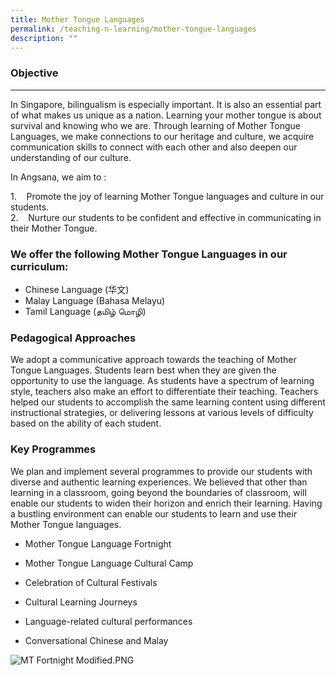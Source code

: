 ```yaml
---
title: Mother Tongue Languages
permalink: /teaching-n-learning/mother-tongue-languages
description: ""
---
```


### **Objective**
-------------

In Singapore, bilingualism is especially important. It is also an essential part of what makes us unique as a nation. Learning your mother tongue is about survival and knowing who we are. Through learning of Mother Tongue Languages, we make connections to our heritage and culture, we acquire communication skills to connect with each other and also deepen our understanding of our culture.

In Angsana, we aim to :

1.    Promote the joy of learning Mother Tongue languages and culture in our students.  
2.    Nurture our students to be confident and effective in communicating in their Mother Tongue.



### We offer the following Mother Tongue Languages in our curriculum:

*   Chinese Language (华文)
*   Malay Language (Bahasa Melayu)
*   Tamil Language (தமிழ் மொழி)

  

### Pedagogical Approaches  

We adopt a communicative approach towards the teaching of Mother Tongue Languages. Students learn best when they are given the opportunity to use the language. As students have a spectrum of learning style, teachers also make an effort to differentiate their teaching. Teachers helped our students to accomplish the same learning content using different instructional strategies, or delivering lessons at various levels of difficulty based on the ability of each student.

  

### Key Programmes

We plan and implement several programmes to provide our students with diverse and authentic learning experiences. We believed that other than learning in a classroom, going beyond the boundaries of classroom, will enable our students to widen their horizon and enrich their learning. Having a bustling environment can enable our students to learn and use their Mother Tongue languages.

*   Mother Tongue Language Fortnight
    
*   Mother Tongue Language Cultural Camp
    
*   Celebration of Cultural Festivals
*   Cultural Learning Journeys
*   Language-related cultural performances
*   Conversational Chinese and Malay

  

![MT Fortnight Modified.PNG](https://angsanapri.moe.edu.sg/qql/slot/u167/academic_programmes/mother_tongue/chinese/MT%20Fortnight%20Modified.PNG)